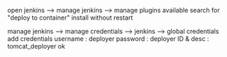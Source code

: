open jenkins --> manage jenkins --> manage plugins
available search for "deploy to container"
install without restart

manage jenkins --> manage credentials --> jenkins --> global credentials
add credentials
username  : deployer
password  : deployer
ID & desc : tomcat_deployer
ok

